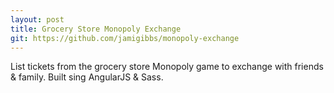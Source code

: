 ```yaml
---
layout: post
title: Grocery Store Monopoly Exchange
git: https://github.com/jamigibbs/monopoly-exchange
---
```


List tickets from the grocery store Monopoly game to exchange with friends & family. Built sing AngularJS & Sass.
